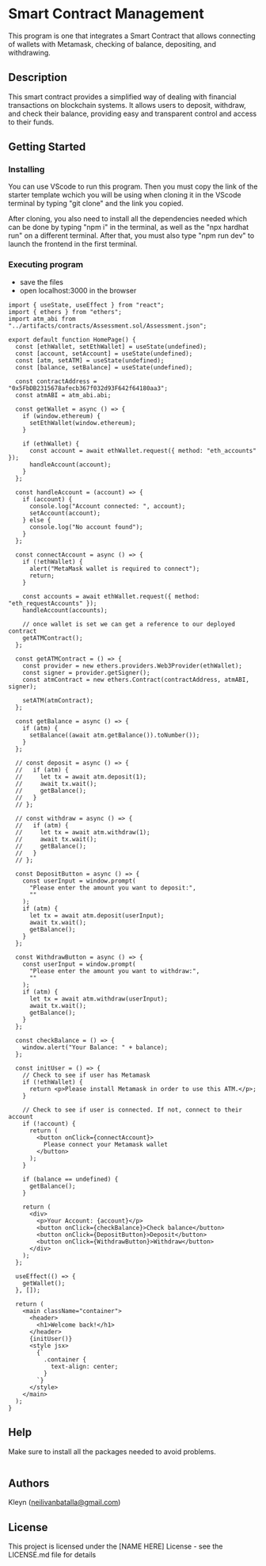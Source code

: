 # Smart Contract Management

This program is one that integrates a Smart Contract that allows connecting of wallets with Metamask, checking of balance, depositing, and withdrawing.

## Description

This smart contract provides a simplified way of dealing with financial transactions on blockchain systems. It allows users to deposit, withdraw, and check their balance, providing easy and transparent control and access to their funds.

## Getting Started

### Installing

You can use VScode to run this program. Then you must copy the link of the starter template wchich you will be using when cloning it in the VScode terminal by typing "git clone" and the link you copied.

After cloning, you also need to install all the dependencies needed which can be done by typing "npm i" in the terminal, as well as the "npx hardhat run" on a different terminal. After that, you must also type "npm run dev" to launch the frontend in the first terminal.

### Executing program

- save the files
- open localhost:3000 in the browser

```
import { useState, useEffect } from "react";
import { ethers } from "ethers";
import atm_abi from "../artifacts/contracts/Assessment.sol/Assessment.json";

export default function HomePage() {
  const [ethWallet, setEthWallet] = useState(undefined);
  const [account, setAccount] = useState(undefined);
  const [atm, setATM] = useState(undefined);
  const [balance, setBalance] = useState(undefined);

  const contractAddress = "0x5FbDB2315678afecb367f032d93F642f64180aa3";
  const atmABI = atm_abi.abi;

  const getWallet = async () => {
    if (window.ethereum) {
      setEthWallet(window.ethereum);
    }

    if (ethWallet) {
      const account = await ethWallet.request({ method: "eth_accounts" });
      handleAccount(account);
    }
  };

  const handleAccount = (account) => {
    if (account) {
      console.log("Account connected: ", account);
      setAccount(account);
    } else {
      console.log("No account found");
    }
  };

  const connectAccount = async () => {
    if (!ethWallet) {
      alert("MetaMask wallet is required to connect");
      return;
    }

    const accounts = await ethWallet.request({ method: "eth_requestAccounts" });
    handleAccount(accounts);

    // once wallet is set we can get a reference to our deployed contract
    getATMContract();
  };

  const getATMContract = () => {
    const provider = new ethers.providers.Web3Provider(ethWallet);
    const signer = provider.getSigner();
    const atmContract = new ethers.Contract(contractAddress, atmABI, signer);

    setATM(atmContract);
  };

  const getBalance = async () => {
    if (atm) {
      setBalance((await atm.getBalance()).toNumber());
    }
  };

  // const deposit = async () => {
  //   if (atm) {
  //     let tx = await atm.deposit(1);
  //     await tx.wait();
  //     getBalance();
  //   }
  // };

  // const withdraw = async () => {
  //   if (atm) {
  //     let tx = await atm.withdraw(1);
  //     await tx.wait();
  //     getBalance();
  //   }
  // };

  const DepositButton = async () => {
    const userInput = window.prompt(
      "Please enter the amount you want to deposit:",
      ""
    );
    if (atm) {
      let tx = await atm.deposit(userInput);
      await tx.wait();
      getBalance();
    }
  };

  const WithdrawButton = async () => {
    const userInput = window.prompt(
      "Please enter the amount you want to withdraw:",
      ""
    );
    if (atm) {
      let tx = await atm.withdraw(userInput);
      await tx.wait();
      getBalance();
    }
  };

  const checkBalance = () => {
    window.alert("Your Balance: " + balance);
  };

  const initUser = () => {
    // Check to see if user has Metamask
    if (!ethWallet) {
      return <p>Please install Metamask in order to use this ATM.</p>;
    }

    // Check to see if user is connected. If not, connect to their account
    if (!account) {
      return (
        <button onClick={connectAccount}>
          Please connect your Metamask wallet
        </button>
      );
    }

    if (balance == undefined) {
      getBalance();
    }

    return (
      <div>
        <p>Your Account: {account}</p>
        <button onClick={checkBalance}>Check balance</button>
        <button onClick={DepositButton}>Deposit</button>
        <button onClick={WithdrawButton}>Withdraw</button>
      </div>
    );
  };

  useEffect(() => {
    getWallet();
  }, []);

  return (
    <main className="container">
      <header>
        <h1>Welcome back!</h1>
      </header>
      {initUser()}
      <style jsx>
        {`
          .container {
            text-align: center;
          }
        `}
      </style>
    </main>
  );
}
```

## Help

Make sure to install all the packages needed to avoid problems.

```

```

## Authors

Kleyn (neilivanbatalla@gmail.com)

## License

This project is licensed under the [NAME HERE] License - see the LICENSE.md file for details
